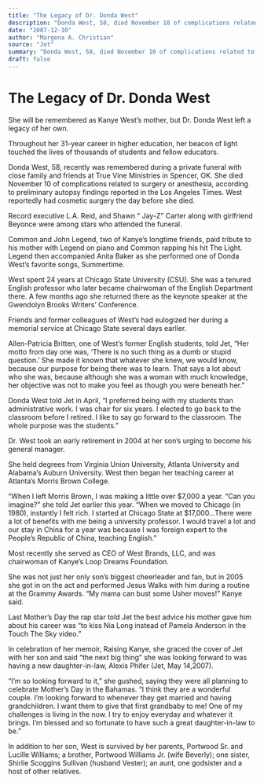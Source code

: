 ```yaml
---
title: "The Legacy of Dr. Donda West"
description: "Donda West, 58, died November 10 of complications related to surgery or anesthesia. West reportedly had cosmetic surgery the day before she died. Common and John Legend paid tribute to his mother...."
date: "2007-12-10"
author: "Margena A. Christian"
source: "Jet"
summary: "Donda West, 58, died November 10 of complications related to surgery or anesthesia. West reportedly had cosmetic surgery the day before she died. Common and John Legend paid tribute to his mother."
draft: false
---
```


# The Legacy of Dr. Donda West

She will be remembered as Kanye West’s mother, but Dr. Donda West left a legacy of her own.

Throughout her 31-year career in higher education, her beacon of light touched the lives of thousands of students and fellow educators.

Donda West, 58, recently was remembered during a private funeral with close family and friends at True Vine Ministries in Spencer, OK. She died November 10 of complications related to surgery or anesthesia, according to preliminary autopsy findings reported in the Los Angeles Times. West reportedly had cosmetic surgery the day before she died.

Record executive L.A. Reid, and Shawn “ Jay-Z” Carter along with girlfriend Beyonce were among stars who attended the funeral.

Common and John Legend, two of Kanye’s longtime friends, paid tribute to his mother with Legend on piano and Common rapping his hit The Light. Legend then accompanied Anita Baker as she performed one of Donda West’s favorite songs, Summertime.

West spent 24 years at Chicago State University (CSU). She was a tenured English professor who later became chairwoman of the English Department there. A few months ago she returned there as the keynote speaker at the Gwendolyn Brooks Writers’ Conference.

Friends and former colleagues of West’s had eulogized her during a memorial service at Chicago State several days earlier.

Allen-Patricia Britten, one of West’s former English students, told Jet, “Her motto from day one was, ‘There is no such thing as a dumb or stupid question.’ She made it known that whatever she knew, we would know, because our purpose for being there was to learn. That says a lot about who she was, because although she was a woman with much knowledge, her objective was not to make you feel as though you were beneath her.”

Donda West told Jet in April, “I preferred being with my students than administrative work. I was chair for six years. I elected to go back to the classroom before I retired. I like to say go forward to the classroom. The whole purpose was the students.”

Dr. West took an early retirement in 2004 at her son’s urging to become his general manager.

She held degrees from Virginia Union University, Atlanta University and Alabama’s Auburn University. West then began her teaching career at Atlanta’s Morris Brown College.

“When I left Morris Brown, I was making a little over $7,000 a year. “Can you imagine?” she told Jet earlier this year. “When we moved to Chicago (in 1980), instantly I felt rich. I started at Chicago State at $17,000...There were a lot of benefits with me being a university professor. I would travel a lot and our stay in China for a year was because I was foreign expert to the People’s Republic of China, teaching English.”

Most recently she served as CEO of West Brands, LLC, and was chairwoman of Kanye’s Loop Dreams Foundation.

She was not just her only son’s biggest cheerleader and fan, but in 2005 she got in on the act and performed Jesus Walks with him during a routine at the Grammy Awards. “My mama can bust some Usher moves!” Kanye said.

Last Mother’s Day the rap star told Jet the best advice his mother gave him about his career was “to kiss Nia Long instead of Pamela Anderson in the Touch The Sky video.”

In celebration of her memoir, Raising Kanye, she graced the cover of Jet with her son and said “the next big thing” she was looking forward to was having a new daughter-in-law, Alexis Phifer (Jet, May 14,2007).

“I’m so looking forward to it,” she gushed, saying they were all planning to celebrate Mother’s Day in the Bahamas. “I think they are a wonderful couple. I’m looking forward to whenever they get married and having grandchildren. I want them to give that first grandbaby to me! One of my challenges is living in the now. I try to enjoy everyday and whatever it brings. I’m blessed and so fortunate to have such a great daughter-in-law to be.”

In addition to her son, West is survived by her parents, Portwood Sr. and Lucille Williams; a brother, Portwood Williams Jr. (wife Beverly); one sister, Shirlie Scoggins Sullivan (husband Vester); an aunt, one godsister and a host of other relatives.
